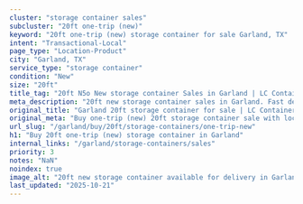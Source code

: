 ```yaml
---
cluster: "storage container sales"
subcluster: "20ft one-trip (new)"
keyword: "20ft one-trip (new) storage container for sale Garland, TX"
intent: "Transactional-Local"
page_type: "Location-Product"
city: "Garland, TX"
service_type: "storage container"
condition: "New"
size: "20ft"
title_tag: "20ft N5o New storage container Sales in Garland | LC Container"
meta_description: "20ft new storage container sales in Garland. Fast delivery, competitive pricing. Serving storage containers area. Quote ID: FMP. Call (214) 524-4168 for your free quote today."
original_title: "Garland 20ft storage container for sale | LC Container"
original_meta: "Buy one-trip (new) 20ft storage container sale with local delivery in Garland, TX. LC Container — local Since 2003. Request a fast quote today."
url_slug: "/garland/buy/20ft/storage-containers/one-trip-new"
h1: "Buy 20ft one-trip (new) storage container in Garland"
internal_links: "/garland/storage-containers/sales"
priority: 3
notes: "NaN"
noindex: true
image_alt: "20ft new storage container available for delivery in Garland"
last_updated: "2025-10-21"
---
```


<!-- TODO: Add unique city/inventory copy, images, and internal links here. -->

